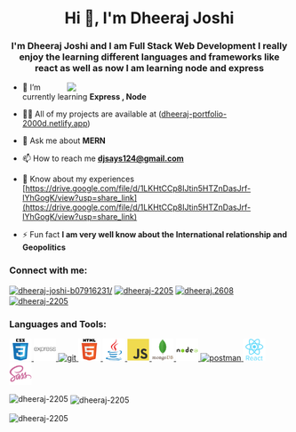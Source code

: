 

<h1 align="center">Hi 👋, I'm Dheeraj Joshi</h1>
<h3 align="center">I'm Dheeraj Joshi and I am Full Stack Web Development I really enjoy the learning different languages and frameworks like react as well as now I am learning node and express</h3>
<img align = "right" width = 400 src = "https://encrypted-tbn0.gstatic.com/images?q=tbn:ANd9GcTRt_AtbY8xFVNAVsAealDog_ZmNBq8mO8F7w&usqp=CAU">

- 🌱 I’m currently learning **Express , Node**

- 👨‍💻 All of my projects are available at ([dheeraj-portfolio-2000d.netlify.app](https://dheeraj-portfolio-2000d.netlify.app/))

- 💬 Ask me about **MERN**

- 📫 How to reach me **djsays124@gmail.com**

- 📄 Know about my experiences [https://drive.google.com/file/d/1LKHtCCp8IJtin5HTZnDasJrf-lYhGogK/view?usp=share_link](https://drive.google.com/file/d/1LKHtCCp8IJtin5HTZnDasJrf-lYhGogK/view?usp=share_link)

- ⚡ Fun fact **I am very well know about the International relationship and Geopolitics**

<h3 align="left">Connect with me:</h3>
<p align="left">
<a href="https://linkedin.com/in/dheeraj-joshi-b07916231/" target="blank"><img align="center" src="https://raw.githubusercontent.com/rahuldkjain/github-profile-readme-generator/master/src/images/icons/Social/linked-in-alt.svg" alt="dheeraj-joshi-b07916231/" height="30" width="40" /></a>
<a href="https://codesandbox.com/dheeraj-2205" target="blank"><img align="center" src="https://raw.githubusercontent.com/rahuldkjain/github-profile-readme-generator/master/src/images/icons/Social/codesandbox.svg" alt="dheeraj-2205" height="30" width="40" /></a>
<a href="https://instagram.com/dheeraj.2608" target="blank"><img align="center" src="https://raw.githubusercontent.com/rahuldkjain/github-profile-readme-generator/master/src/images/icons/Social/instagram.svg" alt="dheeraj.2608" height="30" width="40" /></a>
<a href="https://www.leetcode.com/dheeraj-2205" target="blank"><img align="center" src="https://raw.githubusercontent.com/rahuldkjain/github-profile-readme-generator/master/src/images/icons/Social/leet-code.svg" alt="dheeraj-2205" height="30" width="40" /></a>
</p>

<h3 align="left">Languages and Tools:</h3>
<p align="left"> <a href="https://www.w3schools.com/css/" target="_blank" rel="noreferrer"> <img src="https://raw.githubusercontent.com/devicons/devicon/master/icons/css3/css3-original-wordmark.svg" alt="css3" width="40" height="40"/> </a> <a href="https://expressjs.com" target="_blank" rel="noreferrer"> <img src="https://raw.githubusercontent.com/devicons/devicon/master/icons/express/express-original-wordmark.svg" alt="express" width="40" height="40"/> </a> <a href="https://git-scm.com/" target="_blank" rel="noreferrer"> <img src="https://www.vectorlogo.zone/logos/git-scm/git-scm-icon.svg" alt="git" width="40" height="40"/> </a> <a href="https://www.w3.org/html/" target="_blank" rel="noreferrer"> <img src="https://raw.githubusercontent.com/devicons/devicon/master/icons/html5/html5-original-wordmark.svg" alt="html5" width="40" height="40"/> </a> <a href="https://www.java.com" target="_blank" rel="noreferrer"> <img src="https://raw.githubusercontent.com/devicons/devicon/master/icons/java/java-original.svg" alt="java" width="40" height="40"/> </a> <a href="https://developer.mozilla.org/en-US/docs/Web/JavaScript" target="_blank" rel="noreferrer"> <img src="https://raw.githubusercontent.com/devicons/devicon/master/icons/javascript/javascript-original.svg" alt="javascript" width="40" height="40"/> </a> <a href="https://www.mongodb.com/" target="_blank" rel="noreferrer"> <img src="https://raw.githubusercontent.com/devicons/devicon/master/icons/mongodb/mongodb-original-wordmark.svg" alt="mongodb" width="40" height="40"/> </a> <a href="https://nodejs.org" target="_blank" rel="noreferrer"> <img src="https://raw.githubusercontent.com/devicons/devicon/master/icons/nodejs/nodejs-original-wordmark.svg" alt="nodejs" width="40" height="40"/> </a> <a href="https://postman.com" target="_blank" rel="noreferrer"> <img src="https://www.vectorlogo.zone/logos/getpostman/getpostman-icon.svg" alt="postman" width="40" height="40"/> </a> <a href="https://reactjs.org/" target="_blank" rel="noreferrer"> <img src="https://raw.githubusercontent.com/devicons/devicon/master/icons/react/react-original-wordmark.svg" alt="react" width="40" height="40"/> </a>
<a href="https://sass-lang.com" target="_blank" rel="noreferrer"> <img src="https://raw.githubusercontent.com/devicons/devicon/master/icons/sass/sass-original.svg" alt="sass" width="40" height="40"/> </a>
</p>

<p><img align="left" src="https://github-readme-stats.vercel.app/api/top-langs?username=dheeraj-2205&show_icons=true&locale=en&layout=compact" alt="dheeraj-2205" /></p>

<p>&nbsp;<img align="center" src="https://github-readme-stats.vercel.app/api?username=dheeraj-2205&show_icons=true&locale=en" alt="dheeraj-2205" /></p>

<p><img align="center" src="https://github-readme-streak-stats.herokuapp.com/?user=dheeraj-2205&" alt="dheeraj-2205" /></p>



